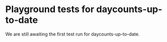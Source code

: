 # Playground tests for daycounts-up-to-date
We are still awaiting the first test run for daycounts-up-to-date.
